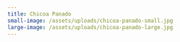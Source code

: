 ```yaml
---
title: Chicoa Panado
small-image: /assets/uploads/chicoa-panado-small.jpg
large-image: /assets/uploads/chicoa-panado-large.jpg
---
```


